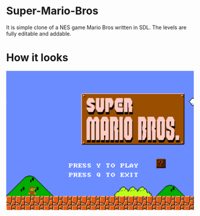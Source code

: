 # Super-Mario-Bros
It is simple clone of a NES game Mario Bros written in SDL. The levels are fully editable and addable.

# How it looks
![Alt text](https://github.com/Wallted/Super-Mario-Bros/blob/master/pics/screen.png)
